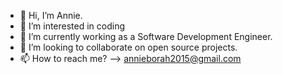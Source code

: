 - 👋 Hi, I’m Annie.
- 👀 I’m interested in coding
- 🌱 I’m currently working as a Software Development Engineer.
- 💞️ I’m looking to collaborate on open source projects.
- 📫 How to reach me? --> annieborah2015@gmail.com

<!---
annb2016/annb2016 is a ✨ special ✨ repository because its `README.md` (this file) appears on your GitHub profile.
You can click the Preview link to take a look at your changes.
--->
